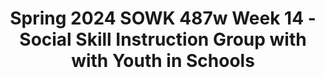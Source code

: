 ---
layout: single_embed_slide
title: "Spring 2024 SOWK 487w Week 14 - Social Skill Instruction Group with with Youth in Schools"
presentation_id: xlCuMI
canonical_url: /presentations/xlCuMI/
slides:
  - slide_name: ../deck-12593-large-0.jpeg
    slide_thumbnail: ../deck-12593-thumb-0.jpeg
    slide_text: >
      DR. JACOB CAMPBELL, LICSW AT HERITAGE UNIVERSITY SOCIAL SKILL INSTRUCTION Group with Youth in Schoos Spring 2024 Week 14 SOWK 487w

  - slide_name: ../deck-12593-large-1.jpeg
    slide_thumbnail: ../deck-12593-thumb-1.jpeg
    slide_text: >
      WEEK 13 AGENDA Overview of Working in Bridges Program Overview of SEL Implementation of ART Moral Reasoning Ideas for Working with Adolescents and Social Skills

  - slide_name: ../deck-12593-large-2.jpeg
    slide_thumbnail: ../deck-12593-thumb-2.jpeg
    slide_text: >
      WHAT IS EBD Externalizing behaviors Internalizing behaviors Low incidence disorders EBD IS QUALIFIED AS AN “EMOTIONAL DISTURBANCE” AS A CONDITION EXHIBITING ONE OR MORE SPECIFIC EMOTIONAL AND/OR BEHAVIORAL DIFFICULTIES OVER A LONG PERIOD OF TIME AND TO A MARKED DEGREE, WHICH ADVERSELY AFFECTS EDUCATIONAL PERFORMANCE.

  - slide_name: ../deck-12593-large-3.jpeg
    slide_thumbnail: ../deck-12593-thumb-3.jpeg
    slide_text: >
      PSYCHO-EDUCATIONAL CLASSROOM MODEL Therapeutic model uses a group milieu Focused on helping students understand behavior, how it impacts them, and developing strategies for changing behaviors

  - slide_name: ../deck-12593-large-4.jpeg
    slide_thumbnail: ../deck-12593-thumb-4.jpeg
    slide_text: >
      ff ff Reducing Restrictiveness vs. Increasing Restrictiveness UNIQUE ASPECTS OF THIS CLASSROOM - High ratio of sta to students Special training for sta A variety of schedule options are provided to meet the students individualized needs Focus on managing and addressing behaviors inside of the Bridges Classroom as much as possible to keep kids in school. Coordination of outside services and providers for students. Inclusion of a social worker and mental health perspective in educational process

  - slide_name: ../deck-12593-large-5.jpeg
    slide_thumbnail: ../deck-12593-thumb-5.jpeg
    slide_text: >
      CLASSROOM STRUCTURES ACADEMIC INSTRUCTION SPECIALLY DESIGNED SOCIAL SKILL INSTRUCTION TRACKING BEHAVIOR GROUP WORK PROGRESSIVE LEVEL SYSTEM TOKEN ECONOMY POSITIVE REINFORCEMENT

  - slide_name: ../deck-12593-large-6.jpeg
    slide_thumbnail: ../deck-12593-thumb-6.jpeg
    slide_text: >
      CONTINUUM OF STRATEGIES TO ADDRESS BEHAVIOR Providing positive reinforcement Planned ignoring Proximity control Reteaching Coming back to the group Loss of privileges Positive notes home and reporting problems ADDRESSING BEHAVIORS IN THE CLASSROOM Changes in schedule Tasks and expectations not going away Finding plans to keep them in school Coordinating with outside services ADDRESSING THE BEHAVIOR THROUGH ADMINISTRATIVE DISCIPLINE

  - slide_name: ../deck-12593-large-7.jpeg
    slide_thumbnail: ../deck-12593-thumb-7.jpeg
    slide_text: >
      
  - slide_name: ../deck-12593-large-8.jpeg
    slide_thumbnail: ../deck-12593-thumb-8.jpeg
    slide_text: >
      SelfAwareness Social Awareness SelfManagement SOCIAL & EMOTIONAL LEARNING Responsible Decision Making CASEL FRAMEWORK THE CASEL 5 Relationship Skills Collaborative for Academic, Social, and Emotional Learning (CASEL),

  - slide_name: ../deck-12593-large-9.jpeg
    slide_thumbnail: ../deck-12593-thumb-9.jpeg
    slide_text: >
      SelfAwareness The abilities to understand one’s own emotions, thoughts, and values and how they influence behavior across contexts SelfManagement •Integrating personal and social identities SOCIAL & EMOTIONAL LEARNING Social Awareness Responsible Decision Making •Identifying personal, cultural, and linguistic assets •Identifying one’s emotions •Demonstrating honesty and integrity •Linking feelings, values, and thoughts Relationship Skills •Examining prejudices and biases •Experiencing self-e cacy •Having a growth mindset •Developing interests and a sense of purpose ffi https://casel.org/fundamentals-of-sel/what-is-the-casel-framework/ Collaborative for Academic, Social, and Emotional Learning (CASEL),

  - slide_name: ../deck-12593-large-10.jpeg
    slide_thumbnail: ../deck-12593-thumb-10.jpeg
    slide_text: >
      The abilities to manage one’s emotions, thoughts, and behaviors effectively in different situations and to Selfachieve goals and Awareness aspirations Social Awareness •Managing one’s emotions SelfManagement SOCIAL & EMOTIONAL LEARNING Relationship Skills https://casel.org/fundamentals-of-sel/what-is-the-casel-framework/ •Identifying and using stress management strategies •Exhibiting self-discipline and selfmotivation •Setting personal and collective goals Responsible Decision Making •Using planning and organizational skills •Showing the courage to take initiative •Demonstrating personal and collective agency Collaborative for Academic, Social, and Emotional Learning (CASEL),

  - slide_name: ../deck-12593-large-11.jpeg
    slide_thumbnail: ../deck-12593-thumb-11.jpeg
    slide_text: >
      •Taking others’ perspectives •Recognizing strengths in others •Demonstrating empathy and compassion •Showing concern for the feelings of others •Understanding and expressing gratitude •Identifying diverse social norms, including unjust ones •Recognizing situational demands and opportunities •Understanding the in uences of organizations and systems on behavior fl https://casel.org/fundamentals-of-sel/what-is-the-casel-framework/ SelfAwareness SelfManagement SOCIAL & EMOTIONAL LEARNING Responsible Social Decision Awareness The abilities to understand the Making perspectives of and empathize with others, including those Relationship from diverse backgrounds, Skills cultures, and contexts Collaborative for Academic, Social, and Emotional Learning (CASEL),

  - slide_name: ../deck-12593-large-12.jpeg
    slide_thumbnail: ../deck-12593-thumb-12.jpeg
    slide_text: >
      •Communicating e ectively •Developing positive relationships •Demonstrating cultural competency •Practicing teamwork and collaborative problem-solving •Resolving con icts constructively •Resisting negative social pressure •Showing leadership in groups •Seeking or o ering support and help when needed •Standing up for the rights of others ff fl ff https://casel.org/fundamentals-of-sel/what-is-the-casel-framework/ The abilities to establish and Selfmaintain healthy Selfand supportiveAwareness Management relationships and to effectively SOCIAL & navigate settings EMOTIONAL LEARNING with diverse Responsible Social individuals and Decision Awareness groups Making Relationship Skills Collaborative for Academic, Social, and Emotional Learning (CASEL),

  - slide_name: ../deck-12593-large-13.jpeg
    slide_thumbnail: ../deck-12593-thumb-13.jpeg
    slide_text: >
      The abilities to make caring and constructive choices about personal behavior and social interactions across diverse Selfsituations SelfAwareness Management Social Awareness SOCIAL & EMOTIONAL LEARNING •Learning how to make a reasoned judgment after analyzing information, data, and facts •Identifying solutions for personal and social problems •Anticipating and evaluating the consequences of one’s actions Responsible Decision Making Relationship Skills https://casel.org/fundamentals-of-sel/what-is-the-casel-framework/ fl •Demonstrating curiosity and openmindedness •Recognizing how critical thinking skills are useful both inside and outside of school •Re ecting on one’s role to promote personal, family, and community wellbeing •Evaluating personal, interpersonal, community, and institutional impacts Collaborative for Academic, Social, and Emotional Learning (CASEL),

  - slide_name: ../deck-12593-large-14.jpeg
    slide_thumbnail: ../deck-12593-thumb-14.jpeg
    slide_text: >
      SelfAwareness CASEL FRAMEWORK THE CASEL 5 https://casel.org/fundamentals-of-sel/what-is-the-casel-framework/ Social Awareness SelfManagement SOCIAL & EMOTIONAL LEARNING Responsible Decision Making Relationship Skills Collaborative for Academic, Social, and Emotional Learning (CASEL),

  - slide_name: ../deck-12593-large-15.jpeg
    slide_thumbnail: ../deck-12593-thumb-15.jpeg
    slide_text: >
      WASHINGTON ADOPTED SEL STANDARDS HTTPS://WWW.K12.WA.US/STUDENT-SUCCESS/RESOURCES-SUBJECT-AREA/SOCIAL-EMOTIONAL-LEARNING-SEL

  - slide_name: ../deck-12593-large-16.jpeg
    slide_thumbnail: ../deck-12593-thumb-16.jpeg
    slide_text: >
      ALIGNMENT OF WASHINGTON SEL STANDARDS AND CASEL SEL COMPETENCE AREAS SelfAwareness WASHINGTON STATE STANDARDS SelfSelf-E cacy Management Social Awareness Social Social Management Engagement SocialAwareness SelfManagement CASEL 5 FRAMEWORK Responsible Decision Making Strong Alignment Relationship Skills Limited Alignment Social Awareness No Alignment fi ffi https://ospi.k12.wa.us/sites/default/ les/2023-02/wa-sel-alignment-508-1.pdf

  - slide_name: ../deck-12593-large-17.jpeg
    slide_thumbnail: ../deck-12593-thumb-17.jpeg
    slide_text: >
      WASHINGTON’S K-12 SEL STANDARDS AND BENCHMARKS Standard Standard 2—Self-Management: Individual can regulate emotions, thoughts, and behaviors. ffi fl Standard 3—Self-E cacy: Individual can motivate themselves, persevere, and see themselves as capable. Benchmark Benchmark 1A: Demonstrates awareness and understanding of one’s own emotions and emotions’ in uence on behavior. Benchmark 1B: Demonstrates awareness of personal and collective identity encompassing strengths, areas for growth, aspirations, and cultural and linguistic assets. Benchmark 1C: Demonstrates self-awareness and understanding of external in uences, e.g., culture, family, school, and community resources and supports. Benchmark 2A: Demonstrates the skills to manage one’s emotions, thoughts, impulses, and stress in constructive ways. Benchmark 2B: Demonstrates responsible decision-making and problem-solving skills. Benchmark 3A: Demonstrates the skills to set, monitor, adapt, persevere, achieve, and evaluate goals. Benchmark 3B: Demonstrates problem-solving skills to engage responsibly in a variety of situations. Benchmark 3C: Demonstrate awareness and ability to speak on behalf of personal rights and advocacy. fl Standard 1—Self-Awareness: Individual can identify their emotions, personal assets, areas for growth, and potential external resources and supports. FOR SELF

  - slide_name: ../deck-12593-large-18.jpeg
    slide_thumbnail: ../deck-12593-thumb-18.jpeg
    slide_text: >
      WASHINGTON’S K-12 SEL STANDARDS AND BENCHMARKS Standard Benchmark Standard 4—Social Awareness: Individual can take the perspective of and empathize with others from diverse backgrounds and cultures. Benchmark 4A: Demonstrates awareness of other people’s emotions, perspectives, cultures, languages, histories, identities, and abilities. fl Standard 6—Social Engagement: Individual can consider others and show a desire to contribute to the wellbeing of school and community. Benchmark 4B: Demonstrates an awareness and respect for similarities and di erences among community, cultural and social groups. Benchmark 4C: Demonstrates an understanding of the variation within and across cultures. Benchmark 5A: Demonstrates a range of communication and social skills to interact e ectively with others. Benchmark 5B: Demonstrates the ability to identify and take steps to resolve interpersonal con icts in constructive ways. Benchmark 5C: Demonstrates the ability to engage in respectful and healthy relationships with individuals of diverse perspectives, cultures, language, history, identity, and ability. Benchmark 6A: Demonstrates a sense of school and community responsibility. Benchmark 6B: Demonstrates the ability to work with others to set, monitor, adapt, achieve, and evaluate goals. Benchmark 6C: Contributes productively to one’s school, workplace, and community. ff Standard 5—Social Management: Individual can make safe and constructive choices about personal behavior and social interactions. ff FOR SOCIAL

  - slide_name: ../deck-12593-large-19.jpeg
    slide_thumbnail: ../deck-12593-thumb-19.jpeg
    slide_text: >
      Early Elementary Late Elementary Middle School High School/Adult With adult assistance, I can I can use self-re ection to I can explain the di erent I can analyze how and why an recognize, identify, and name determine if my emotions and intensities of my emotions and emotion can trigger behaviors my emotions, feelings, and feelings are proportional to feelings. in di erent contexts. thoughts. the situation. I can identify and describe CAN IDENTIFY THEIR EMOTIONS, INDIVIDUALS With adult assistance, I can I can identify emotions and physical symptoms and ASSETS, AREAS FOR GROWTH, AND I can evaluate the impact that PERSONAL recognize how di erent feelings that contribute to or thoughts related to my EXTERNAL RESOURCES AND SUPPORTS. focusing intensely on my POTENTIAL emotions, feelings, and detract from my ability to solve emotions and feelings (e.g., emotions has on me. thoughts feel in my body. problems. hot, shoulders tight). I can examine possible I can identify thoughts that are I can demonstrate the ability to With adult assistance, I can outcomes associated with caused by emotions and analyze the e ectiveness of verbally express my emotions di erent ways of Environmental and Instructional feelings and how these actions I take to deal with my or feelings. communicating emotions and Condition for Learning: thoughts a ect my actions. emotions and feelings. Benchmark 1A—Demonstrates feelings. Provide students with nurturing awareness and understanding of I can demonstrate the ability to settings, curriculum or content, one’s own emotions and emotions’ analyze, critically think about, I can adjust my thoughts to and opportunities to practice in uence on behavior. With adult assistance, I can I can take a moment to re ect and understand the attitudes I re ect a growth mindset understanding when their own describe the di erence on whether I am using a xed hold that contribute to my meeting a goal or emotions. between a xed and a growth or growth mindset in my development of a xed or experiencing challenges in my mindset. interactions with others. growth mindset while dealing life. with challenges or meeting goals. fl fi ff fi ff fl ff ff fi ff ff fl fl ff STANDARD 1: SELF-AWARENESS

  - slide_name: ../deck-12593-large-20.jpeg
    slide_thumbnail: ../deck-12593-thumb-20.jpeg
    slide_text: >
      BENCHMARK 1A INDICATORS Early Elementary Late Elementary Middle School With adult assistance, I can I can use self-re ection to I can explain the di erent recognize, identify, and name determine if my emotions and intensities of my emotions and my emotions, feelings, and feelings are proportional to feelings. thoughts. the situation. I can identify and describe With adult assistance, I can I can identify emotions and physical symptoms and recognize how di erent feelings that contribute to or thoughts related to my emotions, feelings, and detract from my ability to solve emotions and feelings (e.g., thoughts feel in my body. problems. hot, shoulders tight). I can examine possible I can identify thoughts that are With adult assistance, I can outcomes associated with caused by emotions and verbally express my emotions di erent ways of feelings and how these or feelings. communicating emotions and thoughts a ect my actions. feelings. High School/Adult I can analyze how and why an emotion can trigger behaviors in di erent contexts. I can evaluate the impact that focusing intensely on my emotions has on me. I can demonstrate the ability to analyze the e ectiveness of actions I take to deal with my emotions and feelings. fl fi ff fi ff fl ff ff fi ff ff fl ff I can demonstrate the ability to analyze, critically think about, I can adjust my thoughts to With adult assistance, I can I can take a moment to re ect and understand the attitudes I re ect a growth mindset when describe the di erence on whether I am using a xed hold that contribute to my meeting a goal or between a xed and a growth or growth mindset in my development of a xed or experiencing challenges in my mindset. interactions with others. growth mindset while dealing life. with challenges or meeting goals.

  - slide_name: ../deck-12593-large-21.jpeg
    slide_thumbnail: ../deck-12593-thumb-21.jpeg
    slide_text: >
      EMBEDDED SOCIAL EMOTIONAL LEARNING VS EXPLICIT SOCIAL EMOTIONAL LEARNING

  - slide_name: ../deck-12593-large-22.jpeg
    slide_thumbnail: ../deck-12593-thumb-22.jpeg
    slide_text: >
      AGGRESSION REPLACEMENT TRAINING

  - slide_name: ../deck-12593-large-23.jpeg
    slide_thumbnail: ../deck-12593-thumb-23.jpeg
    slide_text: >
      GROUP NORMS f
      Respect Safety Participation Con dentiality

  - slide_name: ../deck-12593-large-24.jpeg
    slide_thumbnail: ../deck-12593-thumb-24.jpeg
    slide_text: >
      THINKING ERRORS AKA: COGNITIVE DISTORTIONS THINKING ERRORS OR COGNITIVE DISTORTIONS LEAD US TO TROUBLE WHEN WE USE THEM TO MAKE SENSE OF OUR POOR CHOICES AND ANTISOCIAL BEHAVIOR. WE ALSO END UP WITH CONSEQUENCES THAT WE DO NOT LIKE. Self-centered Thinking: Thinking about only your own needs or interests, not caring about others. One example is saying “If I lie to people, it is nobody’s business but mine.” Assuming the Worst: Acting as if the worst outcome in a situation is the only possible outcome. Thinking people are out to get you. One example is saying, “I might as well lie, people won’t believe me if I tell the truth.” Blaming Others: Not accepting responsibility for your choices and consequences. Making it seem like someone forced you to act how you did. Saying someone else is responsible. One example is saying, “People make me lie when they ask too many questions.” Minimizing/mislabeling: Thinking Errors or Cognitive Distortions lead us to trouble when we use them to make sense of our poor choices and antisocial behavior. We also end up with consequences that we do not like.

  - slide_name: ../deck-12593-large-25.jpeg
    slide_thumbnail: ../deck-12593-thumb-25.jpeg
    slide_text: >
      THINKING ERRORS THESE SAME STYLES OF THINKING CAN ALSO LEAD US TO POSITIVE DECISIONS. AKA: COGNITIVE DISTORTIONS Style of Thinking Self-Centered Thinking Assuming the Worst Blaming Others fl Minimizing/mislabeling Positive/Pro-social Okay Because I am not going to rob a bank with you You are using Thinking Ahead to stay because I don’t want to get in trouble. You do out of a situation that may lead to whatever you want. trouble. If I drink and drive, I will die. You are using Thinking Ahead and may save your own life. If there weren’t so many drug dealers in my If it is a factual statement, then you neighborhood, it would be a safer place to are not trying to blame someone else. live. It is no big deal to get a u shot, the needle just hurts for a second. You are using a Reminder to help to calm yourself down.

  - slide_name: ../deck-12593-large-26.jpeg
    slide_thumbnail: ../deck-12593-thumb-26.jpeg
    slide_text: >
      REGGIE’S PROBLEM SITUATION FROM ART “YOUR FATHER IS LATE AGAIN,” REGGIE’S MOTHER TELLS REGGIE ONE NIGHT AS HE SITS DOWN TO DINNER. REGGIE KNOWS WHY; HE PASSED HIS FATHER’S CAR ON THE WAY HOME FROM SCHOOL. IT WAS PARKED OUTSIDE THE MIDTOWN BAR AND GRILL. REGGIE’S MOTHER AND FATHER HAD ARGUED MANY TIMES ABOUT HIS FATHER’S STOPPING OFF AT THE BAR ON HIS WAY HOME FROM WORK. AFTER THEIR LAST ARGUMENT, HIS FATHER HAD PROMISED HE WOULD NEVER DO IT AGAIN. “I WONDER WHY YOUR FATHER IS LATE,” REGGIE’S MOTHER SAYS. “DO YOU THINK I SHOULD TRUST WHAT HE SAID ABOUT NOT DRINKING ANY MORE? DO YOU THINK HE STOPPED OFF AT THE BAR AGAIN?” REGGIE’S MOTHER ASKS HIM. WHAT SHOULD REGGIE SAY OR DO?

  - slide_name: ../deck-12593-large-27.jpeg
    slide_thumbnail: ../deck-12593-thumb-27.jpeg
    slide_text: >
      MORAL REASONING Problem Situation: “Real” Problem De nition: Name fi Group Decision Reggies Problem 1 2 3 4 5

  - slide_name: ../deck-12593-large-28.jpeg
    slide_thumbnail: ../deck-12593-thumb-28.jpeg
    slide_text: >
      TECHNIQUES UTILIZED WITH INVOLUNTARY GROUPS - Emphasizing choices already made Emphasize choice Limited, clear requirements Clarifying roles Avoid emphasis on blamin
      Positive future focus Clarifying non-negotiable requirements Clarifying rights and limitations Rewarding acknowledging responsibility (Rooney & Chovanec, 2017)

  - slide_name: ../deck-12593-large-29.jpeg
    slide_thumbnail: ../deck-12593-thumb-29.jpeg
    slide_text: >
      STRENGTHS BASED GROUP WORK WITH CHILDREN AND ADOLESCENTS 1 Form groups based on member felt needs and wants, not diagnoses 2 Structure groups to welcome the whole person, not just the troubled parts 3 Integrate verbal and nonverbal activities 4 Decentralize authority and turn control over to group members 5 Develop alliances with relevant other people 6 Maintain a dual focus on individual change and social reform 7 Understand and respect group development as a key to promoting change ff (Maleko , 2017)

  - slide_name: ../deck-12593-large-30.jpeg
    slide_thumbnail: ../deck-12593-thumb-30.jpeg
    slide_text: >
      INTERVENTION STRATEGIES TO PRACTICE SOCIAL SKILLS FOR STUDENTS WITH EB
      Peer-mediated practice and mentoring Role-playing Social stories Video modeling (Kumm et al., 2021)

  - slide_name: ../deck-12593-large-31.jpeg
    slide_thumbnail: ../deck-12593-thumb-31.jpeg
    slide_text: >
      PHASES OF PROVIDING SOCIAL SKILL INSTRUCTION Discuss the importance of social skills PHASE1: PRE-SOCIAL SKILL PRACTICE STRATEGIES Identify and de ne targeted social skills Model appropriate social behavior PHASE 2: PRACTICE PHASE 3: POST-PRACTICE fi (Kumm et al., 2021, p. 100) Implement social skills practice strategies Monitor Data analysis Maintain, intensify, or fade the social skill practice strategies

---